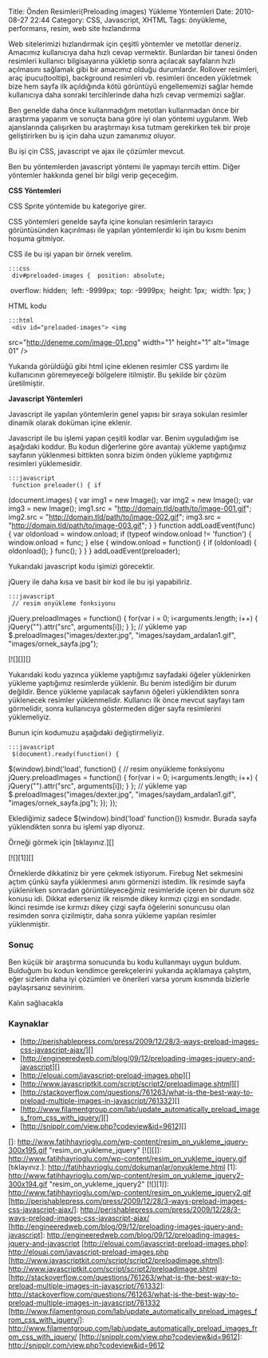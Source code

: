 Title: Önden Resimleri(Preloading images) Yükleme Yöntemleri
Date: 2010-08-27 22:44
Category: CSS, Javascript, XHTML
Tags: önyükleme, performans, resim, web site hızlandırma

Web sitelerimizi hızlandırmak için çeşitli yöntemler ve metotlar
deneriz. Amacımız kullanıcıya daha hızlı cevap vermektir. Bunlardan bir
tanesi önden resimleri kullanıcı bilgisayarına yükletip sonra açılacak
sayfaların hızlı açılmasını sağlamak gibi bir amacımız olduğu
durumlardır. Rollover resimleri, araç ipucu(tooltip), background
resimleri vb. resimleri önceden yükletmek bize hem sayfa ilk açıldığında
kötü görüntüyü engellememizi sağlar hemde kullanıcıya daha sonraki
tercihlerinde daha hızlı cevap vermemizi sağlar.

Ben genelde daha önce kullanmadığım metotları kullanmadan önce bir
araştırma yaparım ve sonuçta bana göre iyi olan yöntemi uygularım. Web
ajanslarında çalışırken bu araştırmayı kısa tutmam gerekirken tek bir
proje geliştirirken bu iş için daha uzun zamanımız oluyor.

Bu işi çin CSS, javascript ve ajax ile çözümler mevcut.

Ben bu yöntemlerden javascript yöntemi ile yapmayı tercih ettim. Diğer
yöntemler hakkında genel bir bilgi verip geçeceğim.

**CSS Yöntemleri**

CSS Sprite yöntemide bu kategoriye girer.

CSS yöntemleri genelde sayfa içine konulan resimlerin tarayıcı
görüntüsünden kaçırılması ile yapılan yöntemlerdir ki işin bu kısmı
benim hoşuma gitmiyor.

CSS ile bu işi yapan bir örnek verelim.

	:::css
	 div#preloaded-images {  position: absolute;
 overflow: hidden;  left: -9999px;  top: -9999px;  height: 1px;  width:
1px; } 

HTML kodu

	:::html
	 <div id="preloaded-images"> <img
src="http://deneme.com/image-01.png" width="1" height="1" alt="Image 01"
/> <img src="http://deneme.com/image-02.png" width="1" height="1"
alt="Image 02" /> <img src="http://deneme.com/image-03.png" width="1"
height="1" alt="Image 03" /> </div> 

Yukarıda görüldüğü gibi html içine eklenen resimler CSS yardımı ile
kullanıcının göremeyeceği bölgelere itilmiştir. Bu şekilde bir çözüm
üretilmiştir.

**Javascript Yöntemleri**

Javascript ile yapılan yöntemlerin genel yapısı bir sıraya sokulan
resimler dinamik olarak doküman içine eklenir.

Javascript ile bu işlemi yapan çeşitli kodlar var. Benim uyguladığım ise
aşağıdaki koddur. Bu kodun diğerlerine göre avantajı yükleme yaptığımız
sayfanın yüklenmesi bittikten sonra bizim önden yükleme yaptığımız
resimleri yüklemesidir.

	:::javascript
	 function preloader() { if
(document.images) { var img1 = new Image(); var img2 = new Image(); var
img3 = new Image(); img1.src =
"http://domain.tld/path/to/image-001.gif"; img2.src =
"http://domain.tld/path/to/image-002.gif"; img3.src =
"http://domain.tld/path/to/image-003.gif"; } } function
addLoadEvent(func) { var oldonload = window.onload; if (typeof
window.onload != 'function') { window.onload = func; } else {
window.onload = function() { if (oldonload) { oldonload(); } func(); } }
} addLoadEvent(preloader); 

Yukarıdaki javascript kodu işimizi görecektir.

jQuery ile daha kısa ve basit bir kod ile bu işi yapabiliriz.

	:::javascript
	 // resim onyükleme fonksiyonu
jQuery.preloadImages = function() { for(var i = 0; i<arguments.length;
i++) { jQuery("<img>").attr("src", arguments[i]); } }; // yükleme yap
$.preloadImages("images/dexter.jpg", "images/saydam_ardalan1.gif",
"images/ornek_sayfa.jpg"); 

[![][]][]

Yukarıdaki kodu yazınca yükleme yaptığımız sayfadaki öğeler yüklenirken
yükleme yaptığımız resimlerde yüklenir. Bu benim istediğim bir durum
değildir. Bence yükleme yapılacak sayfanın öğeleri yüklendikten sonra
yüklenecek resimler yüklenmelidir. Kullanıcı ilk önce mevcut sayfayı tam
görmelidir, sonra kullanıcıya göstermeden diğer sayfa resimlerini
yüklemeliyiz.

Bunun için kodumuzu aşağıdaki değiştirmeliyiz.

	:::javascript
	 $(document).ready(function() {
$(window).bind('load', function() { // resim onyükleme fonksiyonu
jQuery.preloadImages = function() { for(var i = 0; i<arguments.length;
i++) { jQuery("<img>").attr("src", arguments[i]); } }; // yükleme yap
$.preloadImages("images/dexter.jpg", "images/saydam_ardalan1.gif",
"images/ornek_sayfa.jpg"); }); }); 

Eklediğimiz sadece $(window).bind(‘load’ function()) kısmıdır. Burada
sayfa yüklendikten sonra bu işlemi yap diyoruz.

Örneği görmek için [tıklayınız.][]

[![][1]][]

Örneklerde dikkatiniz bir yere çekmek istiyorum. Firebug Net sekmesini
açtım çünkü sayfa yüklenmesi anını görmenizi istedim. İlk resimde sayfa
yüklenirken sonradan görüntüleyeceğimiz resimleride içeren bir durum söz
konusu idi. Dikkat ederseniz ilk reismde dikey kırmızı çizgi en
sondadır. İkinci resimde ise kırmızı dikey çizgi sayfa öğelerini
sonuncusu olan resimden sonra çizilmiştir, daha sonra yükleme yapılan
resimler yüklenmiştir.

### Sonuç

Ben küçük bir araştırma sonucunda bu kodu kullanmayı uygun buldum.
Bulduğum bu kodun kendimce gerekçelerini yukarıda açıklamaya çalıştım,
eğer sizlerin daha iyi çözümleri ve önerileri varsa yorum kısmında
bizlerle paylaşırsanız sevinirim.

Kalın sağlıacakla

### Kaynaklar

-   [http://perishablepress.com/press/2009/12/28/3-ways-preload-images-css-javascript-ajax/][]
-   [http://engineeredweb.com/blog/09/12/preloading-images-jquery-and-javascript][]
-   [http://elouai.com/javascript-preload-images.php][]
-   [http://www.javascriptkit.com/script/script2/preloadimage.shtml][]
-   [http://stackoverflow.com/questions/761263/what-is-the-best-way-to-preload-multiple-images-in-javascript/761332][]
-   [http://www.filamentgroup.com/lab/update_automatically_preload_images_from_css_with_jquery/][]
-   [http://snipplr.com/view.php?codeview&id=9612][]

</p>

  []: http://www.fatihhayrioglu.com/wp-content/resim_on_yukleme_jquery-300x195.gif
    "resim_on_yukleme_jquery"
  [![][]]: http://www.fatihhayrioglu.com/wp-content/resim_on_yukleme_jquery.gif
  [tıklayınız.]: http://fatihhayrioglu.com/dokumanlar/onyukleme.html
  [1]: http://www.fatihhayrioglu.com/wp-content/resim_on_yukleme_jquery2-300x194.gif
    "resim_on_yukleme_jquery2"
  [![][1]]: http://www.fatihhayrioglu.com/wp-content/resim_on_yukleme_jquery2.gif
  [http://perishablepress.com/press/2009/12/28/3-ways-preload-images-css-javascript-ajax/]: http://perishablepress.com/press/2009/12/28/3-ways-preload-images-css-javascript-ajax/
  [http://engineeredweb.com/blog/09/12/preloading-images-jquery-and-javascript]: http://engineeredweb.com/blog/09/12/preloading-images-jquery-and-javascript
  [http://elouai.com/javascript-preload-images.php]: http://elouai.com/javascript-preload-images.php
  [http://www.javascriptkit.com/script/script2/preloadimage.shtml]: http://www.javascriptkit.com/script/script2/preloadimage.shtml
  [http://stackoverflow.com/questions/761263/what-is-the-best-way-to-preload-multiple-images-in-javascript/761332]: http://stackoverflow.com/questions/761263/what-is-the-best-way-to-preload-multiple-images-in-javascript/761332
  [http://www.filamentgroup.com/lab/update_automatically_preload_images_from_css_with_jquery/]: http://www.filamentgroup.com/lab/update_automatically_preload_images_from_css_with_jquery/
  [http://snipplr.com/view.php?codeview&id=9612]: http://snipplr.com/view.php?codeview&id=9612
